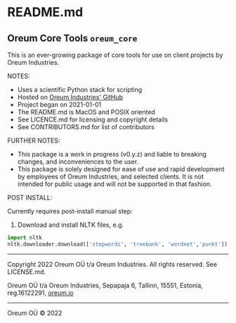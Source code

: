 # README.md

## Oreum Core Tools `oreum_core`

This is an ever-growing package of core tools for use on client projects by
Oreum Industries.

NOTES:

+ Uses a scientific Python stack for scripting
+ Hosted on
[Oreum Industries' GitHub](https://github.com/oreum-industries/oreum_core)
+ Project began on 2021-01-01
+ The README.md is MacOS and POSIX oriented
+ See LICENCE.md for licensing and copyright details
+ See CONTRIBUTORS.md for list of contributors

FURTHER NOTES:

+ This package is a work in progress (v0.y.z) and liable to breaking changes,
and inconveniences to the user.
+ This package is solely designed for ease of use and rapid development by
employees of Oreum Industries, and selected clients. It is not intended for
public usage and will not be supported in that fashion.

POST INSTALL:

Currently requires post-install manual step:

1. Download and install NLTK files, e.g.

```python
import nltk
nltk.downloader.download(['stopwords', 'treebank', 'wordnet','punkt'])
```

---

Copyright 2022 Oreum OÜ t/a Oreum Industries. All rights reserved.
See LICENSE.md.

Oreum OÜ t/a Oreum Industries, Sepapaja 6, Tallinn, 15551, Estonia,
reg.16122291, [oreum.io](https://oreum.io)

---
Oreum OÜ &copy; 2022
